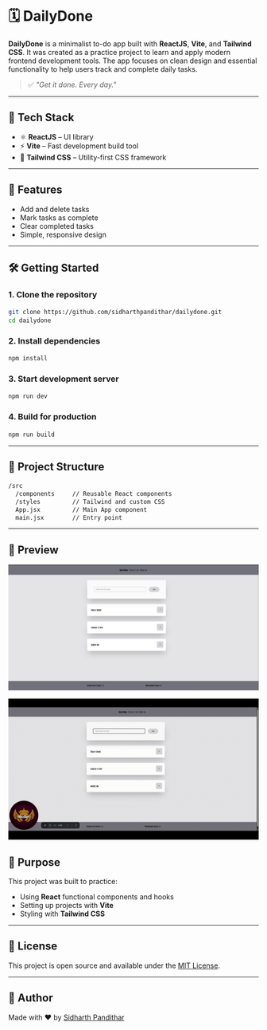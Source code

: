 # 🗓️ DailyDone

**DailyDone** is a minimalist to-do app built with **ReactJS**, **Vite**, and **Tailwind CSS**. It was created as a practice project to learn and apply modern frontend development tools. The app focuses on clean design and essential functionality to help users track and complete daily tasks.

> ✅ *"Get it done. Every day."*

---

## 🧰 Tech Stack

- ⚛️ **ReactJS** – UI library
- ⚡ **Vite** – Fast development build tool
- 🎨 **Tailwind CSS** – Utility-first CSS framework

---

## 📸 Features

- Add and delete tasks
- Mark tasks as complete
- Clear completed tasks
- Simple, responsive design

---

## 🛠️ Getting Started

### 1. Clone the repository

```bash
git clone https://github.com/sidharthpandithar/dailydone.git
cd dailydone
```

### 2. Install dependencies

```bash
npm install
```

### 3. Start development server

```bash
npm run dev
```

### 4. Build for production

```bash
npm run build
```

---

## 📁 Project Structure

```
/src
  /components     // Reusable React components
  /styles         // Tailwind and custom CSS
  App.jsx         // Main App component
  main.jsx        // Entry point
```

---

## 📸 Preview

![DailyDone UI Preview(Static)](Screenshots/Screenshot_1.png)

![DailyDone UI Preview(Animated)](Screenshots/SimpleGif.gif)


## 🧪 Purpose

This project was built to practice:
- Using **React** functional components and hooks
- Setting up projects with **Vite**
- Styling with **Tailwind CSS**

---

## 📄 License

This project is open source and available under the [MIT License](LICENSE).

---

## 👋 Author

Made with ❤️ by [Sidharth Pandithar](https://github.com/sidharthpandithar)
